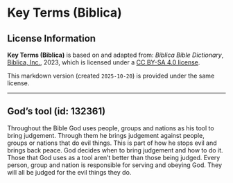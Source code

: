 # Key Terms (Biblica)

## License Information

**Key Terms (Biblica)** is based on and adapted from: _Biblica Bible Dictionary_, [Biblica, Inc.](https://www.biblica.com/), 2023, which is licensed under a [CC BY-SA 4.0 license](https://creativecommons.org/licenses/by-sa/4.0/legalcode.en).

This markdown version (created `2025-10-20`) is provided under the same license.



--------------------------------

## God’s tool (id: 132361)

Throughout the Bible God uses people, groups and nations as his tool to bring judgement. Through them he brings judgement against people, groups or nations that do evil things. This is part of how he stops evil and brings back peace. God decides when to bring judgement and how to do it. Those that God uses as a tool aren’t better than those being judged. Every person, group and nation is responsible for serving and obeying God. They will all be judged for the evil things they do.


